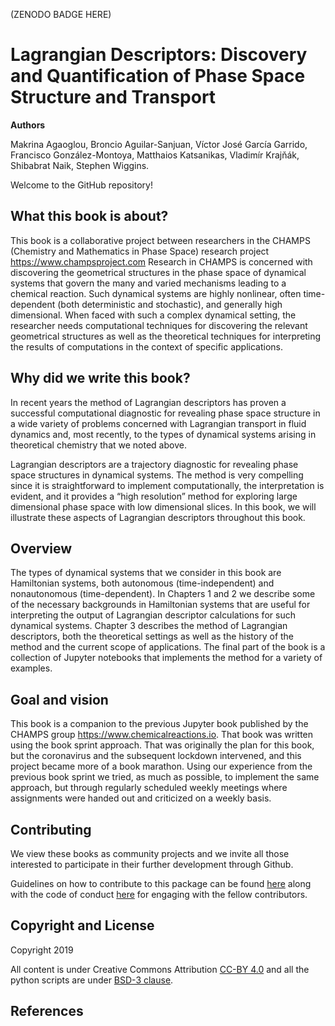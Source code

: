 (ZENODO BADGE HERE)

# Lagrangian Descriptors: Discovery and Quantification of Phase Space Structure and Transport

**Authors**

Makrina Agaoglou, Broncio Aguilar-Sanjuan, Víctor José García Garrido, Francisco González-Montoya, Matthaios Katsanikas, Vladimír Krajňák, Shibabrat Naik, Stephen Wiggins.

Welcome to the GitHub repository! 

## What this book is about?

This book is a collaborative project between researchers in the CHAMPS (Chemistry and Mathematics in Phase Space) research project <https://www.champsproject.com>
Research in CHAMPS is concerned with discovering the geometrical structures in the phase space of dynamical systems that govern the many and varied mechanisms leading to a chemical reaction.  Such dynamical systems are highly nonlinear, often time-dependent (both deterministic and stochastic), and generally high dimensional.  When faced with such a complex dynamical setting, the researcher needs computational techniques for discovering the relevant geometrical structures as well as the theoretical techniques for interpreting the results of computations in the context of specific applications.

## Why did we write this book?

In recent years the method of Lagrangian descriptors has proven a successful computational diagnostic for revealing phase space structure in a wide variety of problems concerned with Lagrangian transport in fluid dynamics and, most recently, to the types of dynamical systems arising in theoretical chemistry that we noted above.

Lagrangian descriptors are a trajectory diagnostic for revealing phase space structures in dynamical systems. The method is very compelling since it is straightforward to implement computationally, the interpretation is evident, and it provides a “high resolution” method for exploring large dimensional phase space with low dimensional slices. In this book, we will illustrate these aspects of Lagrangian descriptors throughout this book.

## Overview

The types of dynamical systems that we consider in this book are Hamiltonian systems, both autonomous (time-independent) and nonautonomous (time-dependent). In Chapters 1 and 2 we describe some of the necessary backgrounds in Hamiltonian systems that are useful for interpreting the output of Lagrangian descriptor calculations for such dynamical systems.  Chapter 3 describes the method of Lagrangian descriptors, both the theoretical settings as well as the history of the method and the current scope of applications. The final part of the book is a collection of Jupyter notebooks that implements the method for a variety of examples.

## Goal and vision

This book is a companion to the previous Jupyter book published by the CHAMPS group <https://www.chemicalreactions.io>. That book was written using the book sprint approach. That was originally the plan for this book, but the coronavirus and the subsequent lockdown intervened, and this project became more of a book marathon. Using our experience from the previous book sprint we tried, as much as possible, to implement the same approach, but through regularly scheduled weekly meetings where assignments were handed out and criticized on a weekly basis.


## Contributing
We view these books as community projects and we invite all those interested to participate in their further development through Github.

Guidelines on how to contribute to this package can be found  [here](https://github.com/champsproject/chem_react_dyn/blob/docs/docs/contributing.md) along with the code of conduct [here](https://github.com/champsproject/chem_react_dyn/blob/docs/docs/CODE_OF_CONDUCT.md) for engaging with the fellow contributors.


## Copyright and License
Copyright 2019

All content is under Creative Commons Attribution [CC-BY 4.0](https://creativecommons.org/licenses/by/4.0/legalcode.txt) and all the python scripts are under [BSD-3 clause](https://github.com/champsproject/chem_react_dyn/blob/docs/docs/LICENSE).

## References




